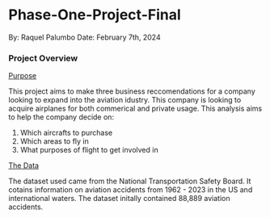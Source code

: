 # Phase-One-Project-Final
By: Raquel Palumbo
Date: February 7th, 2024

### Project Overview
<ins>Purpose</ins>

This project aims to make three business reccomendations for a company looking to expand into the aviation idustry. This company is looking to acquire airplanes for both commerical and private usage. This analysis aims to help the company decide on:

1. Which aircrafts to purchase
2. Which areas to fly in
3. What purposes of flight to get involved in 

<ins>The Data</ins>

The dataset used came from the National Transportation Safety Board. It cotains information on aviation accidents from 1962 - 2023 in the US and international waters. 
The dataset initally contained 88,889 aviation accidents.




